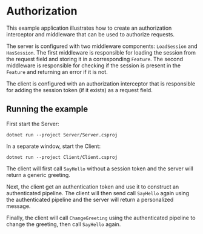 # Authorization

This example application illustrates how to create an authorization interceptor and middleware that can be used
to authorize requests.

The server is configured with two middleware components: `LoadSession` and `HasSession`. The first middleware is
responsible for loading the session from the request field and storing it in a corresponding `Feature`. The second
middleware is responsible for checking if the session is present in the `Feature` and returning an error if it is not.

The client is configured with an authorization interceptor that is responsible for adding the session
token (if it exists) as a request field.

## Running the example

First start the Server:

```shell
dotnet run --project Server/Server.csproj
```

In a separate window, start the Client:

```shell
dotnet run --project Client/Client.csproj
```

The client will first call `SayHello` without a session token and the server will return a generic greeting.

Next, the client get an authentication token and use it to construct an authenticated pipeline. The client will
then send call `SayHello` again using the authenticated pipeline and the server will return a personalized message.

Finally, the client will call `ChangeGreeting` using the authenticated pipeline to change the greeting, then
call `SayHello` again.
